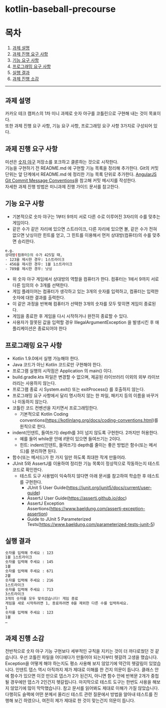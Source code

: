 # kotlin-baseball-precourse
# 목차
1. [과제 설명](https://github.com/joominchul/kotlin-baseball-precourse/tree/joominchul#%EA%B3%BC%EC%A0%9C-%EC%84%A4%EB%AA%85)
2. [과제 진행 요구 사항](https://github.com/joominchul/kotlin-baseball-precourse/tree/joominchul#%EA%B3%BC%EC%A0%9C-%EC%A7%84%ED%96%89-%EC%9A%94%EA%B5%AC-%EC%82%AC%ED%95%AD)
3. [기능 요구 사항](https://github.com/joominchul/kotlin-baseball-precourse/tree/joominchul#%EA%B8%B0%EB%8A%A5-%EC%9A%94%EA%B5%AC-%EC%82%AC%ED%95%AD)
4. [프로그래밍 요구 사항](https://github.com/joominchul/kotlin-baseball-precourse/tree/joominchul#%ED%94%84%EB%A1%9C%EA%B7%B8%EB%9E%98%EB%B0%8D-%EC%9A%94%EA%B5%AC-%EC%82%AC%ED%95%AD)
5. [실행 결과](https://github.com/joominchul/kotlin-baseball-precourse/tree/joominchul#%EC%8B%A4%ED%96%89-%EA%B2%B0%EA%B3%BC)
6. [과제 진행 소감](https://github.com/joominchul/kotlin-baseball-precourse/tree/joominchul#%EA%B3%BC%EC%A0%9C-%EC%A7%84%ED%96%89-%EC%86%8C%EA%B0%90)
***  

## 과제 설명     
카카오 테크 캠퍼스의 1차 미니 과제로 숫자 야구를 코틀린으로 구현해 내는 것이 목표이다.  
또한 과제 진행 요구 사항, 기능 요구 사항, 프로그래밍 요구 사항 3가지로 구성되어 있다.  

## 과제 진행 요구 사항  
미션은 [숫자 야구](https://github.com/next-step/kotlin-baseball-precourse/tree/main) 저장소를 포크하고 클론하는 것으로 시작한다.  
기능을 구현하기 전 README.md 에 구현할 기능 목록을 정리해 추가한다.
Git의 커밋 단위는 앞 단계에서 README.md 에 정리한 기능 목록 단위로 추가한다.
[AngularJS Git Commit Message Conventions](https://gist.github.com/stephenparish/9941e89d80e2bc58a153)을 참고해 커밋 메시지를 작성한다.  
자세한 과제 진행 방법은 미니과제 진행 가이드 문서를 참고한다.  

## 기능 요구 사항  
- 기본적으로 숫자 야구는 1부터 9까지 서로 다른 수로 이루어진 3자리의 수를 맞추는 게임이다.
- 같은 수가 같은 자리에 있으면 스트라이크, 다른 자리에 있으면 볼, 같은 수가 전혀 없으면 낫싱이란 힌트를 얻고, 그 힌트를 이용해서 먼저 상대방(컴퓨터)의
  수를 맞추면 승리한다.
```bash
e.g.
상대방(컴퓨터)의 수가 425일 때,
- 123을 제시한 경우: 1스트라이크
- 456을 제시한 경우: 1볼 1스트라이크
- 789를 제시한 경우: 낫싱
```
- 위 숫자 야구 게임에서 상대방의 역할을 컴퓨터가 한다. 컴퓨터는 1에서 9까지 서로 다른 임의의 수 3개를 선택한다. 
- 게임 플레이어는 컴퓨터가 생각하고 있는 3개의 숫자를 입력하고, 컴퓨터는 입력한 숫자에 대한 결과를 출력한다.
- 이 같은 과정을 반복해 컴퓨터가 선택한 3개의 숫자를 모두 맞히면 게임이 종료된다.
- 게임을 종료한 후 게임을 다시 시작하거나 완전히 종료할 수 있다.
- 사용자가 잘못된 값을 입력할 경우 IllegalArgumentException 을 발생시킨 후 애플리케이션은 종료되어야 한다

## 프로그래밍 요구 사항  
- Kotlin 1.9.0에서 실행 가능해야 한다.
- Java 코드가 아닌 Kotlin 코드로만 구현해야 한다.
- 프로그램 실행의 시작점은 Application 의 main() 이다.
- build.gradle.kts 파일은 변경할 수 없으며, 제공된 라이브러리 이외의 외부 라이브러리는 사용하지 않는다.
- 프로그램 종료 시 System.exit() 또는 exitProcess() 를 호출하지 않는다.
- 프로그래밍 요구 사항에서 달리 명시하지 않는 한 파일, 패키지 등의 이름을 바꾸거나 이동하지 않는다.  
- 코틀린 코드 컨벤션을 지키면서 프로그래밍한다.
  + 기본적으로 Kotlin Coding conventions(https://kotlinlang.org/docs/coding-conventions.html)를 원칙으로 한다.  
- indent(인덴트, 들여쓰기) depth를 3이 넘지 않도록 구현한다. 2까지만 허용한다. 
  + 예를 들어 while문 안에 if문이 있으면 들여쓰기는 2이다.
  + 힌트: indent(인덴트, 들여쓰기) depth를 줄이는 좋은 방법은 함수(또는 메서드)를 분리하면 된다.
- 함수(또는 메서드)가 한 가지 일만 하도록 최대한 작게 만들어라.
- JUnit 5와 AssertJ를 이용하여 정리한 기능 목록이 정상적으로 작동하는지 테스트 코드로 확인한다. 
  + 테스트 도구 사용법이 익숙하지 않다면 아래 문서를 참고하여 학습한 후 테스트를 구현한다. 
    + JUnit 5 User Guide(https://junit.org/junit5/docs/current/user-guide)
    + AssertJ User Guide(https://assertj.github.io/doc)
    + AssertJ Exception Assertions(https://www.baeldung.com/assertj-exception-assertion)
    + Guide to JUnit 5 Parameterized Tests(https://www.baeldung.com/parameterized-tests-junit-5)  

## 실행 결과
```bash
숫자를 입력해 주세요 : 123
1볼 1스트라이크
숫자를 입력해 주세요 : 145
1볼
숫자를 입력해 주세요 : 671
2볼
숫자를 입력해 주세요 : 216
1스트라이크
숫자를 입력해 주세요 : 713
3스트라이크
3개의 숫자를 모두 맞히셨습니다! 게임 종료
게임을 새로 시작하려면 1, 종료하려면 0을 제외한 다른 수를 입력하세요.
1
숫자를 입력해 주세요 : 123
1볼
…
```

## 과제 진행 소감
전반적으로 숫자 야구 기능 구현보다 세부적인 규칙을 지키는 것이 더 까다로웠던 것 같습니다.
우선 코틀린 파일을 어디에다가 만들어야 되는지부터 헷갈려 고생을 했습니다.
Exception을 어떻게 해야 하는지도 평소 사용해 보지 않았기에 약간의 헷갈림이 있었습니다.
인덴트 뎁스 역시 아직까지 제가 제대로 이해를 한 건지 의문이 듭니다. 클래스 안에 함수가 있으면
이것 만으로 뎁스가 2가 된건지, 아니면 함수 안에 반복문 2개가 중첩될 경우에만 뎁스가 2인건지
헷갈립니다.
마지막으로 테스트 도구는 한번도 사용을 해보지 않았기에 많이 막막했습니다. 참고 문서를
읽어봐도 제대로 이해가 가질 않았습니다. 다행히도 슬랙에 어떤 분께서 올리신 테스트 관련
질문에서 방법을 알아내 테스트를 진행해 보긴 하였으나, 여전히 제가 제대로 한 것이 맞는건지 의문이 듭니다.